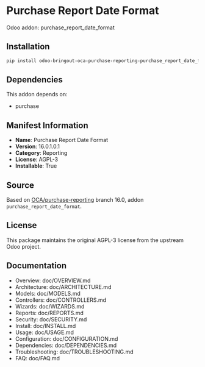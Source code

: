 # Purchase Report Date Format

Odoo addon: purchase_report_date_format

## Installation

```bash
pip install odoo-bringout-oca-purchase-reporting-purchase_report_date_format
```

## Dependencies

This addon depends on:
- purchase

## Manifest Information

- **Name**: Purchase Report Date Format
- **Version**: 16.0.1.0.1
- **Category**: Reporting
- **License**: AGPL-3
- **Installable**: True

## Source

Based on [OCA/purchase-reporting](https://github.com/OCA/purchase-reporting) branch 16.0, addon `purchase_report_date_format`.

## License

This package maintains the original AGPL-3 license from the upstream Odoo project.

## Documentation

- Overview: doc/OVERVIEW.md
- Architecture: doc/ARCHITECTURE.md
- Models: doc/MODELS.md
- Controllers: doc/CONTROLLERS.md
- Wizards: doc/WIZARDS.md
- Reports: doc/REPORTS.md
- Security: doc/SECURITY.md
- Install: doc/INSTALL.md
- Usage: doc/USAGE.md
- Configuration: doc/CONFIGURATION.md
- Dependencies: doc/DEPENDENCIES.md
- Troubleshooting: doc/TROUBLESHOOTING.md
- FAQ: doc/FAQ.md
